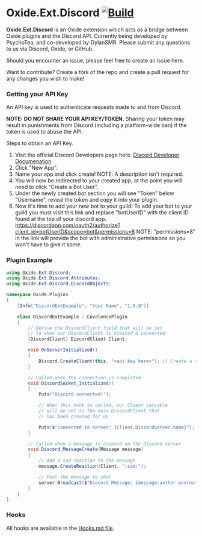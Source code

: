 # Oxide.Ext.Discord [![Build](https://ci.appveyor.com/api/projects/status/github/PsychoTea/Oxide.Ext.Discord?svg=true)](https://ci.appveyor.com/project/PsychoTea/oxide-ext-discord)
**Oxide.Ext.Discord** is an Oxide extension which acts as a bridge between Oxide plugins and the Discord API. Currently being developed by PsychoTea, and co-developed by DylanSMR. Please submit any questions to us via Discord, Oxide, or GitHub.

Should you encounter an issue, please feel free to create an issue here.

Want to contribute? Create a fork of the repo and create a pull request for any changes you wish to make!

### Getting your API Key
An API key is used to authenticate requests made to and from Discord.

**NOTE: DO NOT SHARE YOUR API KEY/TOKEN.** Sharing your token may result in punishments from Discord (including a platform-wide ban) if the token is used to abuse the API.

Steps to obtain an API Key.

1) Visit the official Discord Developers page here. [Discord Developer Documenation](https://discordapp.com/developers/applications/me)
2) Click "New App".
3) Name your app and click create! NOTE: A description isn't required.
4) You will now be redirected to your created app, at the point you will need to click "Create a Bot User".
5) Under the newly created bot section you will see "Token" below "Username", reveal the token and copy it into your plugin.
6) Now it's time to add your new bot to your guild! To add your bot to your guild you must visit this link and replace "botUserID" with the client ID found at the top of your discord app. https://discordapp.com/oauth2/authorize?client_id=botUserID&scope=bot&permissions=8 NOTE: "permissions=8" in the link will provide the bot with administrative permissions so you won't have to give it some.

### Plugin Example
```csharp
using Oxide.Ext.Discord;
using Oxide.Ext.Discord.Attributes;
using Oxide.Ext.Discord.DiscordObjects;

namespace Oxide.Plugins
{
    [Info("DiscordExtExample", "Your Name", "1.0.0")]

    class DiscordExtExample : CovalencePlugin
    {
        // Define the DiscordClient field that will be set
        // to when our DiscordClient is created & connected
        [DiscordClient] DiscordClient Client;

        void OnServerInitialized()
        {
            Discord.CreateClient(this, "<api key here>"); // Create a new DiscordClient
        }

        // Called when the connection is completed
        void DiscordSocket_Initialized()
        {
            Puts("Discord connected!");

            // When this hook is called, our Client variable
            // will be set to the main DiscordClient that
            // has been created for us

            Puts($"Connected to server: {Client.DiscordServer.name}");
        }

        // Called when a message is created on the Discord server
        void Discord_MessageCreate(Message message)
        {
            // Add a sad reaction to the message
            message.CreateReaction(Client, ":sad:");

            // Post the message to chat
            server.Broadcast($"Discord Message: {message.author.username} - {message.content}");
        }
    }
}
```

### Hooks
All hooks are available in the [Hooks.md file](Hooks.md).
